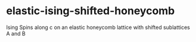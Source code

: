 # elastic-ising-shifted-honeycomb
Ising Spins along c on an elastic honeycomb lattice with shifted sublattices A and B
